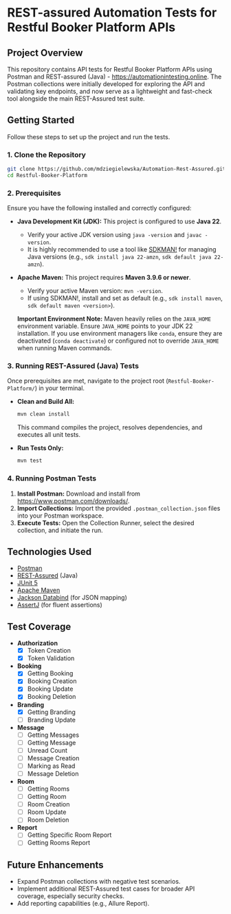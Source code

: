 # REST-assured Automation Tests for Restful Booker Platform APIs

## Project Overview

This repository contains API tests for Restful Booker Platform APIs using Postman and REST-assured (Java) - https://automationintesting.online. The Postman collections were initially developed for exploring the API and validating key endpoints, and now serve as a lightweight and fast-check tool alongside the main REST-Assured test suite.

## Getting Started

Follow these steps to set up the project and run the tests.

### 1. Clone the Repository

```bash
git clone https://github.com/mdziegielewska/Automation-Rest-Assured.git
cd Restful-Booker-Platform
```

### 2. Prerequisites

Ensure you have the following installed and correctly configured:

* **Java Development Kit (JDK):** This project is configured to use **Java 22**.
    * Verify your active JDK version using `java -version` and `javac -version`.
    * It is highly recommended to use a tool like [SDKMAN!](https://sdkman.io/) for managing Java versions (e.g., `sdk install java 22-amzn`, `sdk default java 22-amzn`).
* **Apache Maven:** This project requires **Maven 3.9.6 or newer**.
    * Verify your active Maven version: `mvn -version`.
    * If using SDKMAN!, install and set as default (e.g., `sdk install maven`, `sdk default maven <version>`).

    **Important Environment Note:** Maven heavily relies on the `JAVA_HOME` environment variable. Ensure `JAVA_HOME` points to your JDK 22 installation. If you use environment managers like `conda`, ensure they are deactivated (`conda deactivate`) or configured not to override `JAVA_HOME` when running Maven commands.

### 3. Running REST-Assured (Java) Tests

Once prerequisites are met, navigate to the project root (`Restful-Booker-Platform/`) in your terminal.

* **Clean and Build All:**
    ```bash
    mvn clean install
    ```
    This command compiles the project, resolves dependencies, and executes all unit tests.

* **Run Tests Only:**
    ```bash
    mvn test
    ```

### 4. Running Postman Tests

1.  **Install Postman:** Download and install from https://www.postman.com/downloads/.
2.  **Import Collections:** Import the provided `.postman_collection.json` files into your Postman workspace.
3.  **Execute Tests:** Open the Collection Runner, select the desired collection, and initiate the run.


## Technologies Used

* [Postman](https://www.postman.com/)
* [REST-Assured](https://rest-assured.io/) (Java)
* [JUnit 5](https://junit.org/junit5/)
* [Apache Maven](https://maven.apache.org/)
* [Jackson Databind](https://github.com/FasterXML/jackson-databind) (for JSON mapping)
* [AssertJ](https://assertj.github.io/doc/) (for fluent assertions)

## Test Coverage

* **Authorization**
    * [x] Token Creation
    * [x] Token Validation
* **Booking**
    * [x] Getting Booking
    * [x] Booking Creation
    * [x] Booking Update
    * [x] Booking Deletion
* **Branding**
    * [x] Getting Branding
    * [ ] Branding Update
* **Message**
    * [ ] Getting Messages
    * [ ] Getting Message
    * [ ] Unread Count
    * [ ] Message Creation
    * [ ] Marking as Read
    * [ ] Message Deletion
* **Room**
    * [ ] Getting Rooms
    * [ ] Getting Room
    * [ ] Room Creation
    * [ ] Room Update
    * [ ] Room Deletion
* **Report**
    * [ ] Getting Specific Room Report
    * [ ] Getting Rooms Report
   
## Future Enhancements

* Expand Postman collections with negative test scenarios.
* Implement additional REST-Assured test cases for broader API coverage, especially security checks.
* Add reporting capabilities (e.g., Allure Report).